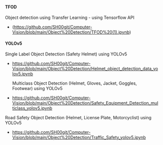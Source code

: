 #### TFOD 
Object detection using Transfer Learning - using Tensorflow API
  - (https://github.com/SH00git/Computer-Vision/blob/main/Object%20Detection/TFOD%20(1).ipynb)


#### YOLOv5

   Single Label Object Detection (Safety Helmet) using YOLOv5
  - https://github.com/SH00git/Computer-Vision/blob/main/Object%20Detection/Helmet_object_detection_data_yolov5.ipynb

    Multiclass Object Detection (Helmet, Gloves, Jacket, Goggles, Footwear) using YOLOv5
  - https://github.com/SH00git/Computer-Vision/blob/main/Object%20Detection/Safety_Equipment_Detection_multiclass_yolov5.ipynb

  Road Safety Object Detection (Helmet, License Plate, Motorcyclist) using YOLOv5
- https://github.com/SH00git/Computer-Vision/blob/main/Object%20Detection/Traffic_Safety_yolov5.ipynb
